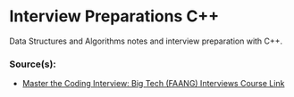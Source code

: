 # Interview Preparations C++
Data Structures and Algorithms notes and interview preparation with C++.

### Source(s):
- [Master the Coding Interview: Big Tech (FAANG) Interviews Course Link](https://www.udemy.com/course/master-the-coding-interview-big-tech-faang-interviews/)
